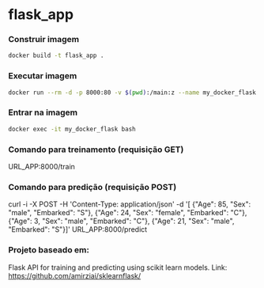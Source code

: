 # flask_app

### Construir imagem 

```sh
docker build -t flask_app .
```

### Executar imagem 

```sh
docker run --rm -d -p 8000:80 -v $(pwd):/main:z --name my_docker_flask flask_app
```

### Entrar na imagem 

```sh
docker exec -it my_docker_flask bash
```

### Comando para treinamento (requisição GET)

URL_APP:8000/train

### Comando para predição (requisição POST)

curl -i -X POST -H 'Content-Type: application/json' -d '[  {"Age": 85, "Sex": "male", "Embarked": "S"}, {"Age": 24, "Sex": "female", "Embarked": "C"},{"Age": 3, "Sex": "male", "Embarked": "C"}, {"Age": 21, "Sex": "male", "Embarked": "S"}]' URL_APP:8000/predict

### Projeto baseado em:

Flask API for training and predicting using scikit learn models. Link: https://github.com/amirziai/sklearnflask/

